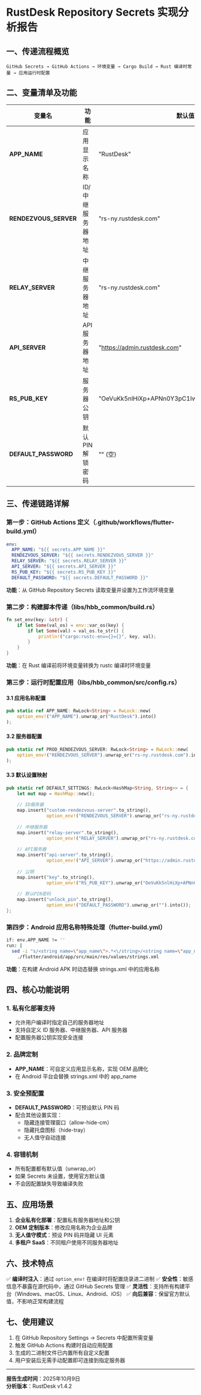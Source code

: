# RustDesk Repository Secrets 实现分析报告

## 一、传递流程概览

```
GitHub Secrets → GitHub Actions → 环境变量 → Cargo Build → Rust 编译时常量 → 应用运行时配置
```

## 二、变量清单及功能

| 变量名 | 功能 | 默认值 |
|--------|------|--------|
| **APP_NAME** | 应用显示名称 | "RustDesk" |
| **RENDEZVOUS_SERVER** | ID/中继服务器地址 | "rs-ny.rustdesk.com" |
| **RELAY_SERVER** | 中继服务器地址 | "rs-ny.rustdesk.com" |
| **API_SERVER** | API 服务器地址 | "https://admin.rustdesk.com" |
| **RS_PUB_KEY** | 服务器公钥 | "OeVuKk5nlHiXp+APNn0Y3pC1Iwpwn44JGqrQCsWqmBw=" |
| **DEFAULT_PASSWORD** | 默认 PIN 解锁密码 | "" (空) |

## 三、传递链路详解

### 第一步：GitHub Actions 定义（.github/workflows/flutter-build.yml）
```yaml
env:
  APP_NAME: "${{ secrets.APP_NAME }}"
  RENDEZVOUS_SERVER: "${{ secrets.RENDEZVOUS_SERVER }}"
  RELAY_SERVER: "${{ secrets.RELAY_SERVER }}"
  API_SERVER: "${{ secrets.API_SERVER }}"
  RS_PUB_KEY: "${{ secrets.RS_PUB_KEY }}"
  DEFAULT_PASSWORD: "${{ secrets.DEFAULT_PASSWORD }}"
```
**功能**：从 GitHub Repository Secrets 读取变量并设置为工作流环境变量

### 第二步：构建脚本传递（libs/hbb_common/build.rs）
```rust
fn set_env(key: &str) {
    if let Some(val_os) = env::var_os(key) {
        if let Some(val) = val_os.to_str() {
            println!("cargo:rustc-env={}={}", key, val);
        }
    }
}
```
**功能**：在 Rust 编译前将环境变量转换为 rustc 编译时环境变量

### 第三步：运行时配置应用（libs/hbb_common/src/config.rs）

#### 3.1 应用名称配置
```rust
pub static ref APP_NAME: RwLock<String> = RwLock::new(
    option_env!("APP_NAME").unwrap_or("RustDesk").into()
);
```

#### 3.2 服务器配置
```rust
pub static ref PROD_RENDEZVOUS_SERVER: RwLock<String> = RwLock::new(
    option_env!("RENDEZVOUS_SERVER").unwrap_or("rs-ny.rustdesk.com").into()
);
```

#### 3.3 默认设置映射
```rust
pub static ref DEFAULT_SETTINGS: RwLock<HashMap<String, String>> = {
    let mut map = HashMap::new();
    
    // ID服务器
    map.insert("custom-rendezvous-server".to_string(), 
               option_env!("RENDEZVOUS_SERVER").unwrap_or("rs-ny.rustdesk.com").into());
    
    // 中继服务器
    map.insert("relay-server".to_string(), 
               option_env!("RELAY_SERVER").unwrap_or("rs-ny.rustdesk.com").into());
    
    // API服务器
    map.insert("api-server".to_string(), 
               option_env!("API_SERVER").unwrap_or("https://admin.rustdesk.com").into());
    
    // 公钥
    map.insert("key".to_string(), 
               option_env!("RS_PUB_KEY").unwrap_or("OeVuKk5nlHiXp+APNn0Y3pC1Iwpwn44JGqrQCsWqmBw=").into());
    
    // 默认PIN密码
    map.insert("unlock_pin".to_string(), 
               option_env!("DEFAULT_PASSWORD").unwrap_or("").into());
};
```

### 第四步：Android 应用名称特殊处理（flutter-build.yml）
```bash
if: env.APP_NAME != ''
run: |
  sed -i "s/<string name=\"app_name\">.*<\/string>/<string name=\"app_name\">${{ env.APP_NAME }}<\/string>/g" \
    ./flutter/android/app/src/main/res/values/strings.xml
```
**功能**：在构建 Android APK 时动态替换 strings.xml 中的应用名称

## 四、核心功能说明

### 1. 私有化部署支持
- 允许用户编译时指定自己的服务器地址
- 支持自定义 ID 服务器、中继服务器、API 服务器
- 配置服务器公钥实现安全连接

### 2. 品牌定制
- **APP_NAME**：可自定义应用显示名称，实现 OEM 品牌化
- 在 Android 平台会替换 strings.xml 中的 app_name

### 3. 安全预配置
- **DEFAULT_PASSWORD**：可预设默认 PIN 码
- 配合其他设置实现：
  - 隐藏连接管理窗口（allow-hide-cm）
  - 隐藏托盘图标（hide-tray）
  - 无人值守自动连接

### 4. 容错机制
- 所有配置都有默认值（unwrap_or）
- 如果 Secrets 未设置，使用官方默认值
- 不会因配置缺失导致编译失败

## 五、应用场景

1. **企业私有化部署**：配置私有服务器地址和公钥
2. **OEM 定制版本**：修改应用名称为企业品牌
3. **无人值守模式**：预设 PIN 码并隐藏 UI 元素
4. **多租户 SaaS**：不同租户使用不同服务器地址

## 六、技术特点

✅ **编译时注入**：通过 `option_env!` 在编译时将配置烧录进二进制
✅ **安全性**：敏感信息不暴露在源代码中，通过 GitHub Secrets 管理
✅ **灵活性**：支持所有构建平台（Windows、macOS、Linux、Android、iOS）
✅ **向后兼容**：保留官方默认值，不影响正常构建流程

## 七、使用建议

1. 在 GitHub Repository Settings → Secrets 中配置所需变量
2. 触发 GitHub Actions 构建时自动应用配置
3. 生成的二进制文件已内置所有自定义配置
4. 用户安装后无需手动配置即可连接到指定服务器

---

**报告生成时间**：2025年10月9日  
**分析版本**：RustDesk v1.4.2
